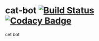 # cat-bot [![Build Status](https://ci.appveyor.com/api/projects/status/github/Trevrosa/cat-bot?svg=true)](https://ci.appveyor.com/api/projects/status/github/Trevrosa/) [![Codacy Badge](https://app.codacy.com/project/badge/Grade/5740a3cad5db4c6ebb35c6386b6c5d0e)](https://www.codacy.com/gh/Trevrosa/cat-bot/dashboard?utm_source=github.com&amp;utm_medium=referral&amp;utm_content=Trevrosa/cat-bot&amp;utm_campaign=Badge_Grade)
cet bot
